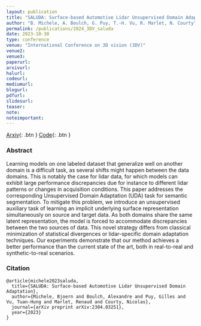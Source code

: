 ```yaml
---
layout: publication
title: "SALUDA: Surface-based Automotive Lidar Unsupervised Domain Adaptation"
author: "B. Michele, A. Boulch, G. Puy, T.-H. Vu, R. Marlet, N. Courty"
permalink: /publications/2024_3DV_saluda
date: 2023-10-30
type: conference
venue: "International Conference on 3D vision (3DV)"
venue2: 
venue3:
paperurl: 
arxivurl:
halurl: 
codeurl: 
mediumurl: 
blogurl: 
pdfurl: 
slidesurl: 
teaser:
note:
noteimportant: 
---
```


[Arxiv](https://arxiv.org/abs/2304.03251){: .btn }
[Code](https://github.com/valeoai/saluda){: .btn }

### Abstract

Learning models on one labeled dataset that generalize well on another domain is a difficult task, as several shifts might happen between the data domains. This is notably the case for lidar data, for which models can exhibit large performance discrepancies due for instance to different lidar patterns or changes in acquisition conditions. This paper addresses the corresponding Unsupervised Domain Adaptation (UDA) task for semantic segmentation. To mitigate this problem, we introduce an unsupervised auxiliary task of learning an implicit underlying surface representation simultaneously on source and target data. As both domains share the same latent representation, the model is forced to accommodate discrepancies between the two sources of data. This novel strategy differs from classical minimization of statistical divergences or lidar-specific domain adaptation techniques. Our experiments demonstrate that our method achieves a better performance than the current state of the art, both in real-to-real and synthetic-to-real scenarios.


### Citation


```
@article{michele2023saluda,
  title={SALUDA: Surface-based Automotive Lidar Unsupervised Domain Adaptation},
  author={Michele, Bjoern and Boulch, Alexandre and Puy, Gilles and Vu, Tuan-Hung and Marlet, Renaud and Courty, Nicolas},
  journal={arXiv preprint arXiv:2304.03251},
  year={2023}
}
```
